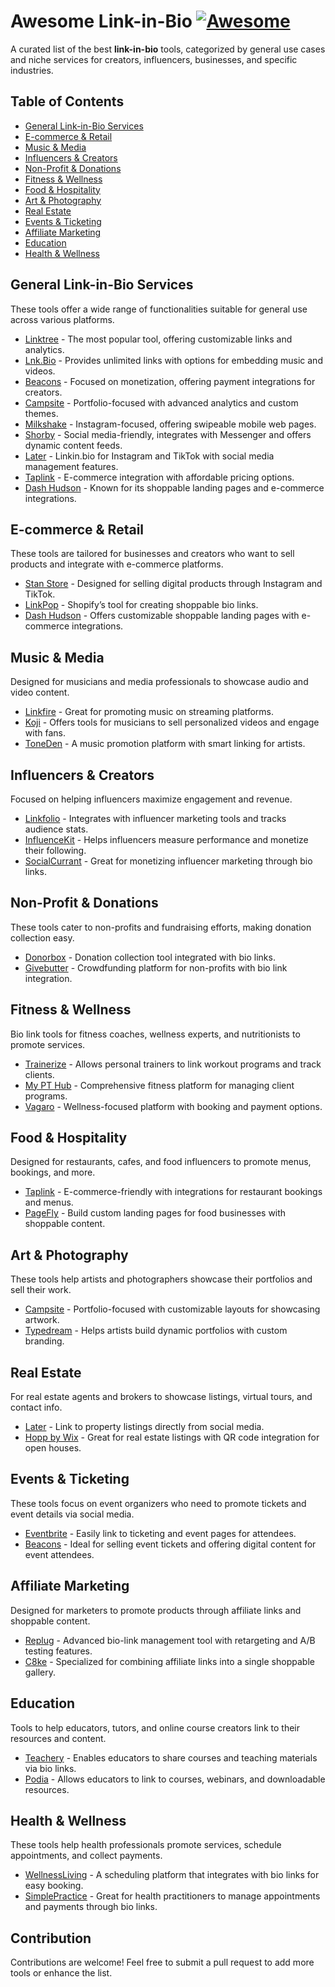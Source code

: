 # Awesome Link-in-Bio [![Awesome](https://awesome.re/badge.svg)](https://awesome.re)

A curated list of the best **link-in-bio** tools, categorized by general use cases and niche services for creators, influencers, businesses, and specific industries.

## Table of Contents
- [General Link-in-Bio Services](#general-link-in-bio-services)
- [E-commerce & Retail](#e-commerce--retail)
- [Music & Media](#music--media)
- [Influencers & Creators](#influencers--creators)
- [Non-Profit & Donations](#non-profit--donations)
- [Fitness & Wellness](#fitness--wellness)
- [Food & Hospitality](#food--hospitality)
- [Art & Photography](#art--photography)
- [Real Estate](#real-estate)
- [Events & Ticketing](#events--ticketing)
- [Affiliate Marketing](#affiliate-marketing)
- [Education](#education)
- [Health & Wellness](#health--wellness)

## General Link-in-Bio Services

These tools offer a wide range of functionalities suitable for general use across various platforms.

- [Linktree](https://linktr.ee) - The most popular tool, offering customizable links and analytics.
- [Lnk.Bio](https://lnk.bio) - Provides unlimited links with options for embedding music and videos.
- [Beacons](https://beacons.ai) - Focused on monetization, offering payment integrations for creators.
- [Campsite](https://campsite.bio) - Portfolio-focused with advanced analytics and custom themes.
- [Milkshake](https://milkshake.app) - Instagram-focused, offering swipeable mobile web pages.
- [Shorby](https://shor.by) - Social media-friendly, integrates with Messenger and offers dynamic content feeds.
- [Later](https://later.com) - Linkin.bio for Instagram and TikTok with social media management features.
- [Taplink](https://taplink.at) - E-commerce integration with affordable pricing options.
- [Dash Hudson](https://dashhudson.com) - Known for its shoppable landing pages and e-commerce integrations.


## E-commerce & Retail

These tools are tailored for businesses and creators who want to sell products and integrate with e-commerce platforms.

- [Stan Store](https://stanwith.me) - Designed for selling digital products through Instagram and TikTok.
- [LinkPop](https://linkpop.com) - Shopify’s tool for creating shoppable bio links.
- [Dash Hudson](https://dashhudson.com) - Offers customizable shoppable landing pages with e-commerce integrations.

## Music & Media

Designed for musicians and media professionals to showcase audio and video content.

- [Linkfire](https://linkfire.com) - Great for promoting music on streaming platforms.
- [Koji](https://withkoji.com) - Offers tools for musicians to sell personalized videos and engage with fans.
- [ToneDen](https://toneden.io) - A music promotion platform with smart linking for artists.

## Influencers & Creators

Focused on helping influencers maximize engagement and revenue.

- [Linkfolio](https://linkfolio.me) - Integrates with influencer marketing tools and tracks audience stats.
- [InfluenceKit](https://influencekit.com) - Helps influencers measure performance and monetize their following.
- [SocialCurrant](https://socialcurrant.com) - Great for monetizing influencer marketing through bio links.

## Non-Profit & Donations

These tools cater to non-profits and fundraising efforts, making donation collection easy.

- [Donorbox](https://donorbox.org) - Donation collection tool integrated with bio links.
- [Givebutter](https://givebutter.com) - Crowdfunding platform for non-profits with bio link integration.

## Fitness & Wellness

Bio link tools for fitness coaches, wellness experts, and nutritionists to promote services.

- [Trainerize](https://trainerize.com) - Allows personal trainers to link workout programs and track clients.
- [My PT Hub](https://mypthub.net) - Comprehensive fitness platform for managing client programs.
- [Vagaro](https://vagaro.com) - Wellness-focused platform with booking and payment options.

## Food & Hospitality

Designed for restaurants, cafes, and food influencers to promote menus, bookings, and more.

- [Taplink](https://taplink.at) - E-commerce-friendly with integrations for restaurant bookings and menus.
- [PageFly](https://pagefly.io) - Build custom landing pages for food businesses with shoppable content.

## Art & Photography

These tools help artists and photographers showcase their portfolios and sell their work.

- [Campsite](https://campsite.bio) - Portfolio-focused with customizable layouts for showcasing artwork.
- [Typedream](https://typedream.com) - Helps artists build dynamic portfolios with custom branding.

## Real Estate

For real estate agents and brokers to showcase listings, virtual tours, and contact info.

- [Later](https://later.com) - Link to property listings directly from social media.
- [Hopp by Wix](https://hopp.co) - Great for real estate listings with QR code integration for open houses.

## Events & Ticketing

These tools focus on event organizers who need to promote tickets and event details via social media.

- [Eventbrite](https://eventbrite.com) - Easily link to ticketing and event pages for attendees.
- [Beacons](https://beacons.ai) - Ideal for selling event tickets and offering digital content for event attendees.

## Affiliate Marketing

Designed for marketers to promote products through affiliate links and shoppable content.

- [Replug](https://replug.io) - Advanced bio-link management tool with retargeting and A/B testing features.
- [C8ke](https://c8ke.com) - Specialized for combining affiliate links into a single shoppable gallery.

## Education

Tools to help educators, tutors, and online course creators link to their resources and content.

- [Teachery](https://teachery.co) - Enables educators to share courses and teaching materials via bio links.
- [Podia](https://podia.com) - Allows educators to link to courses, webinars, and downloadable resources.

## Health & Wellness

These tools help health professionals promote services, schedule appointments, and collect payments.

- [WellnessLiving](https://wellnessliving.com) - A scheduling platform that integrates with bio links for easy booking.
- [SimplePractice](https://simplepractice.com) - Great for health practitioners to manage appointments and payments through bio links.


## Contribution
Contributions are welcome! Feel free to submit a pull request to add more tools or enhance the list.


